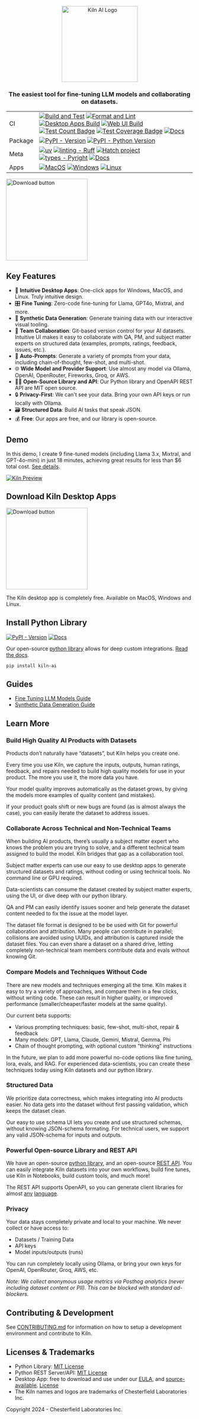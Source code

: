 <p align="center">
    <picture>
        <img width="205" alt="Kiln AI Logo" src="https://github.com/user-attachments/assets/5fbcbdf7-1feb-45c9-bd73-99a46dd0a47f">
    </picture>
</p>
<h3 align="center">
    The easiest tool for fine-tuning LLM models and collaborating on datasets.
</h3>

|               |                                                                                                                                                                                                                                                                                                                                                                                                                                                                                                                                                                                                                                                                                                                                                                                                                                                                                                                                                                                                                                                                                                                                                                                                                                                                                                                                                               |
| ------------- | ------------------------------------------------------------------------------------------------------------------------------------------------------------------------------------------------------------------------------------------------------------------------------------------------------------------------------------------------------------------------------------------------------------------------------------------------------------------------------------------------------------------------------------------------------------------------------------------------------------------------------------------------------------------------------------------------------------------------------------------------------------------------------------------------------------------------------------------------------------------------------------------------------------------------------------------------------------------------------------------------------------------------------------------------------------------------------------------------------------------------------------------------------------------------------------------------------------------------------------------------------------------------------------------------------------------------------------------------------------- |
| CI            | [![Build and Test](https://github.com/Kiln-AI/kiln/actions/workflows/build_and_test.yml/badge.svg)](https://github.com/Kiln-AI/kiln/actions/workflows/build_and_test.yml) [![Format and Lint](https://github.com/Kiln-AI/kiln/actions/workflows/format_and_lint.yml/badge.svg)](https://github.com/Kiln-AI/kiln/actions/workflows/format_and_lint.yml) [![Desktop Apps Build](https://github.com/Kiln-AI/kiln/actions/workflows/build_desktop.yml/badge.svg)](https://github.com/Kiln-AI/kiln/actions/workflows/build_desktop.yml) [![Web UI Build](https://github.com/Kiln-AI/kiln/actions/workflows/web_format_lint_build.yml/badge.svg)](https://github.com/Kiln-AI/kiln/actions/workflows/web_format_lint_build.yml) [![Test Count Badge](https://img.shields.io/endpoint?url=https://gist.githubusercontent.com/scosman/57742c1b1b60d597a6aba5d5148d728e/raw/test_count_kiln.json)](https://github.com/Kiln-AI/kiln/actions/workflows/test_count.yml) [![Test Coverage Badge](https://img.shields.io/endpoint?url=https://gist.githubusercontent.com/scosman/57742c1b1b60d597a6aba5d5148d728e/raw/library_coverage_kiln.json)](https://github.com/Kiln-AI/kiln/actions/workflows/test_count.yml) [![Docs](https://github.com/Kiln-AI/Kiln/actions/workflows/build_docs.yml/badge.svg)](https://github.com/Kiln-AI/Kiln/actions/workflows/build_docs.yml) |
| Package       | [![PyPI - Version](https://img.shields.io/pypi/v/kiln-ai.svg?logo=pypi&label=PyPI&logoColor=gold)](https://pypi.org/project/kiln-ai/) [![PyPI - Python Version](https://img.shields.io/pypi/pyversions/kiln-ai.svg?logo=python&label=Python&logoColor=gold)](https://pypi.org/project/kiln-ai/)                                                                                                                                                                                                                                                                                                                                                                                                                                                                                                                                                                                                                                                                                                                                                                                                                                                                                                                                                                                                                                                               |
| Meta          | [![uv](https://img.shields.io/endpoint?url=https://raw.githubusercontent.com/astral-sh/uv/main/assets/badge/v0.json)](https://github.com/astral-sh/uv) [![linting - Ruff](https://img.shields.io/endpoint?url=https://raw.githubusercontent.com/astral-sh/ruff/main/assets/badge/v2.json)](https://github.com/astral-sh/ruff) [![Hatch project](https://img.shields.io/badge/%F0%9F%A5%9A-Hatch-4051b5.svg)](https://github.com/pypa/hatch) [![types - Pyright](https://img.shields.io/badge/types-pyright-blue.svg)](https://github.com/microsoft/pyright) [![Docs](https://img.shields.io/badge/docs-pdoc-blue)](https://kiln-ai.github.io/Kiln/kiln_core_docs/index.html)                                                                                                                                                                                                                                                                                                                                                                                                                                                                                                                                                                                                                                                                                  |
| Apps | [![MacOS](https://img.shields.io/badge/MacOS-black?logo=apple)](https://github.com/Kiln-AI/Kiln/releases/latest) [![Windows](https://img.shields.io/badge/Windows-0067b8.svg?logo=data:image/svg%2bxml;base64,PD94bWwgdmVyc2lvbj0iMS4wIiBlbmNvZGluZz0idXRmLTgiPz4KPHN2ZyBmaWxsPSIjZmZmIiB2aWV3Qm94PSIwIDAgMzIgMzIiIHZlcnNpb249IjEuMSIgeG1sbnM9Imh0dHA6Ly93d3cudzMub3JnLzIwMDAvc3ZnIj4KPHBhdGggZD0iTTE2Ljc0MiAxNi43NDJ2MTQuMjUzaDE0LjI1M3YtMTQuMjUzek0xLjAwNCAxNi43NDJ2MTQuMjUzaDE0LjI1NnYtMTQuMjUzek0xNi43NDIgMS4wMDR2MTQuMjU2aDE0LjI1M3YtMTQuMjU2ek0xLjAwNCAxLjAwNHYxNC4yNTZoMTQuMjU2di0xNC4yNTZ6Ij48L3BhdGg+Cjwvc3ZnPg==)](https://github.com/Kiln-AI/Kiln/releases/latest) [![Linux](https://img.shields.io/badge/Linux-Experimental-blue)](https://github.com/Kiln-AI/Kiln/releases/latest)                                                                                                                                                                                                                                                                                                                                                                                                                                                                                                                                                               |


[<img width="220" alt="Download button" src="https://github.com/user-attachments/assets/a5d51b8b-b30a-4a16-a902-ab6ef1d58dc0">](https://github.com/Kiln-AI/Kiln/releases/latest)

## Key Features

- 🚀 **Intuitive Desktop Apps**: One-click apps for Windows, MacOS, and Linux. Truly intuitive design.
- 🎛️ **Fine Tuning**: Zero-code fine-tuning for Llama, GPT4o, Mixtral, and more.
- 🤖 **Synthetic Data Generation**: Generate training data with our interactive visual tooling.
- 🤝 **Team Collaboration**: Git-based version control for your AI datasets. Intuitive UI makes it easy to collaborate with QA, PM, and subject matter experts on structured data (examples, prompts, ratings, feedback, issues, etc.).
- 📝 **Auto-Prompts**: Generate a variety of prompts from your data, including chain-of-thought, few-shot, and multi-shot.
- 🌐 **Wide Model and Provider Support**: Use almost any model via Ollama, OpenAI, OpenRouter, Fireworks, Groq, or AWS.
- 🧑‍💻 **Open-Source Library and API**: Our Python library and OpenAPI REST API are MIT open source.
- 🔒 **Privacy-First**: We can't see your data. Bring your own API keys or run locally with Ollama.
- 🗃️ **Structured Data**: Build AI tasks that speak JSON.
- 💰 **Free**: Our apps are free, and our library is open-source.

## Demo

In this demo, I create 9 fine-tuned models (including Llama 3.x, Mixtral, and GPT-4o-mini) in just 18 minutes, achieving great results for less than $6 total cost. [See details](guides/Fine%20Tuning%20LLM%20Models%20Guide.md).

<a href="guides/Fine%20Tuning%20LLM%20Models%20Guide.md">
<img alt="Kiln Preview" src="https://github.com/user-attachments/assets/51db632b-be98-4fc6-a31c-0ba6fd54dcbb">
</a>

## Download Kiln Desktop Apps

[<img width="220" alt="Download button" src="https://github.com/user-attachments/assets/a5d51b8b-b30a-4a16-a902-ab6ef1d58dc0">](https://github.com/Kiln-AI/Kiln/releases/latest)

The Kiln desktop app is completely free. Available on MacOS, Windows and Linux.

## Install Python Library

[![PyPI - Version](https://img.shields.io/pypi/v/kiln-ai.svg?logo=pypi&label=PyPI&logoColor=gold)](https://pypi.org/project/kiln-ai/) [![Docs](https://img.shields.io/badge/docs-pdoc-blue)](https://kiln-ai.github.io/Kiln/kiln_core_docs/index.html)

Our open-source [python library](https://pypi.org/project/kiln-ai/) allows for deep custom integrations. [Read the docs](https://kiln-ai.github.io/Kiln/kiln_core_docs/index.html).

```bash
pip install kiln-ai
```

## Guides

- [Fine Tuning LLM Models Guide](guides/Fine%20Tuning%20LLM%20Models%20Guide.md)
- [Synthetic Data Generation Guide](guides/Synthetic%20Data%20Generation.md)

## Learn More

### Build High Quality AI Products with Datasets

Products don’t naturally have “datasets”, but Kiln helps you create one.

Every time you use Kiln, we capture the inputs, outputs, human ratings, feedback, and repairs needed to build high quality models for use in your product. The more you use it, the more data you have.

Your model quality improves automatically as the dataset grows, by giving the models more examples of quality content (and mistakes).

If your product goals shift or new bugs are found (as is almost always the case), you can easily iterate the dataset to address issues.

### Collaborate Across Technical and Non-Technical Teams

When building AI products, there’s usually a subject matter expert who knows the problem you are trying to solve, and a different technical team assigned to build the model. Kiln bridges that gap as a collaboration tool.

Subject matter experts can use our easy to use desktop apps to generate structured datasets and ratings, without coding or using technical tools. No command line or GPU required.

Data-scientists can consume the dataset created by subject matter experts, using the UI, or dive deep with our python library.

QA and PM can easily identify issues sooner and help generate the dataset content needed to fix the issue at the model layer.

The dataset file format is designed to be be used with Git for powerful collaboration and attribution. Many people can contribute in parallel; collisions are avoided using UUIDs, and attribution is captured inside the dataset files. You can even share a dataset on a shared drive, letting completely non-technical team members contribute data and evals without knowing Git.

### Compare Models and Techniques Without Code

There are new models and techniques emerging all the time. Kiln makes it easy to try a variety of approaches, and compare them in a few clicks, without writing code. These can result in higher quality, or improved performance (smaller/cheaper/faster models at the same quality).

Our current beta supports:

- Various prompting techniques: basic, few-shot, multi-shot, repair & feedback
- Many models: GPT, Llama, Claude, Gemini, Mistral, Gemma, Phi
- Chain of thought prompting, with optional custom “thinking” instructions

In the future, we plan to add more powerful no-code options like fine tuning, lora, evals, and RAG. For experienced data-scientists, you can create these techniques today using Kiln datasets and our python library.

### Structured Data

We prioritize data correctness, which makes integrating into AI products easier. No data gets into the dataset without first passing validation, which keeps the dataset clean.

Our easy to use schema UI lets you create and use structured schemas, without knowing JSON-schema formating. For technical users, we support any valid JSON-schema for inputs and outputs.

### Powerful Open-source Library and REST API

We have an open-source [python library](https://pypi.org/project/kiln-ai/), and an open-source [REST API](https://pypi.org/project/kiln-server/). You can easily integrate Kiln datasets into your own workflows, build fine tunes, use Kiln in Notebooks, build custom tools, and much more!

The REST API supports OpenAPI, so you can generate client libraries for almost [any](https://github.com/swagger-api/swagger-codegen) [language](https://openapi-generator.tech/docs/generators).

### Privacy

Your data stays completely private and local to your machine. We never collect or have access to:

- Datasets / Training Data
- API keys
- Model inputs/outputs (runs)

You can run completely locally using Ollama, or bring your own keys for OpenAI, OpenRouter, Groq, AWS, etc.

_Note: We collect anonymous usage metrics via Posthog analytics (never including dataset content or PII). This can be blocked with standard ad-blockers._

## Contributing & Development

See [CONTRIBUTING.md](CONTRIBUTING.md) for information on how to setup a development environment and contribute to Kiln.

## Licenses & Trademarks

- Python Library: [MIT License](libs/core/LICENSE.txt)
- Python REST Server/API: [MIT License](libs/server/LICENSE.txt)
- Desktop App: free to download and use under our [EULA](app/EULA.md), and [source-available](/app). [License](app/LICENSE.txt)
- The Kiln names and logos are trademarks of Chesterfield Laboratories Inc.

Copyright 2024 - Chesterfield Laboratories Inc.
